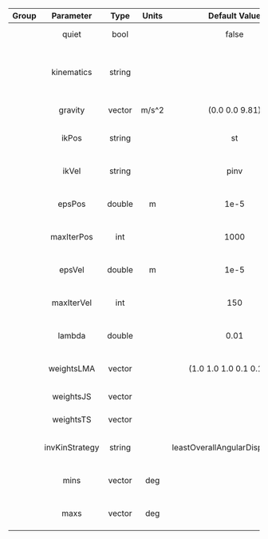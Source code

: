 | Group |    Parameter   |      Type      | Units |          Default Value          | Required |                    Description                    |       Notes       |
|:-----:|:--------------:|:--------------:|:-----:|:-------------------------------:|:--------:|:-------------------------------------------------:|:-----------------:|
|       |      quiet     |      bool      |       |              false              |    no    |                  disable logging                  |                   |
|       |   kinematics   |     string     |       |                                 |    no    | path to file with description of robot kinematics |                   |
|       |     gravity    | vector<double> | m/s^2 |           (0.0 0.0 9.81)        |    no    |                   gravity vector                  |                   |
|       |      ikPos     |     string     |       |                st               |    no    |           IK position solver algorithm            | lma, nrjl, st, id |
|       |      ikVel     |     string     |       |               pinv              |    no    |           IK velocity solver algorithm            |    pinv, wdls     |
|       |     epsPos     |     double     |   m   |               1e-5              |    no    |            IK position solver precision           |                   |
|       |   maxIterPos   |       int      |       |               1000              |    no    |         IK position solver max iterations         |                   |
|       |     epsVel     |     double     |   m   |               1e-5              |    no    |            IK velocity solver precision           |                   |
|       |   maxIterVel   |       int      |       |               150               |    no    |         IK velocity solver max iterations         |                   |
|       |     lambda     |     double     |       |               0.01              |    no    |            lambda parameter for diff IK           |                   |
|       |   weightsLMA   | vector<double> |       |    (1.0 1.0 1.0 0.1 0.1 0.1)    |    no    |               LMA algorithm weights               |                   |
|       |   weightsJS    | vector<double> |       |                                 |    no    |                joint space weights                |                   |
|       |   weightsTS    | vector<double> |       |                                 |    no    |                task space weights                 |                   |
|       | invKinStrategy |     string     |       | leastOverallAngularDisplacement |    no    |             IK configuration strategy             |                   |
|       |      mins      | vector<double> |  deg  |                                 |    yes   |         lower bound joint position limits         |                   |
|       |      maxs      | vector<double> |  deg  |                                 |    yes   |         upper bound joint position limits         |                   |
